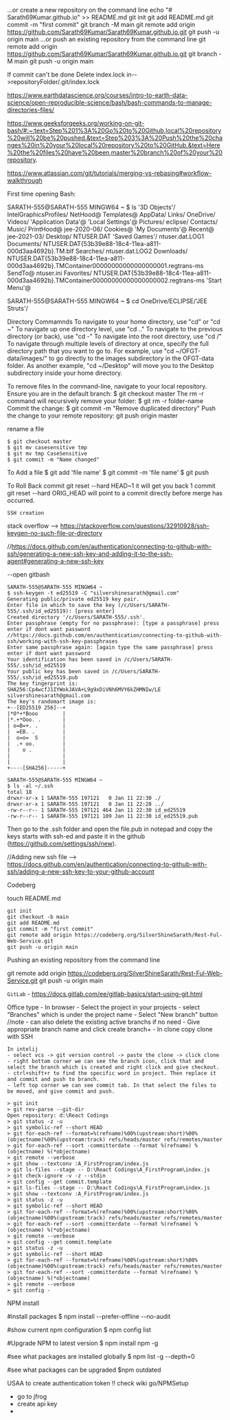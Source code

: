 …or create a new repository on the command line
echo "# Sarath69Kumar.github.io" >> README.md
git init
git add README.md
git commit -m "first commit"
git branch -M main
git remote add origin https://github.com/Sarath69Kumar/Sarath69Kumar.github.io.git
git push -u origin main
…or push an existing repository from the command line
git remote add origin https://github.com/Sarath69Kumar/Sarath69Kumar.github.io.git
git branch -M main
git push -u origin main




If commit can't be done
Delete index.lock in-->repositoryFolder/.git/index.lock

https://www.earthdatascience.org/courses/intro-to-earth-data-science/open-reproducible-science/bash/bash-commands-to-manage-directories-files/

https://www.geeksforgeeks.org/working-on-git-bash/#:~:text=Step%201%3A%20Go%20to%20Github,local%20repository%20will%20be%20pushed.&text=Step%203%3A%20Push%20the%20changes%20in%20your%20local%20repository%20to%20GitHub.&text=Here%20the%20files%20have%20been,master%20branch%20of%20your%20repository.

https://www.atlassian.com/git/tutorials/merging-vs-rebasing#workflow-walkthrough

First time opening Bash:

SARATH-555@SARATH-555 MINGW64 ~
$ ls
'3D Objects'/         IntelGraphicsProfiles/                                                                         NetHood@        Templates@
AppData/             Links/                                                                                         OneDrive/       Videos/
'Application Data'@  'Local Settings'@                                                                               Pictures/       eclipse/
Contacts/            Music/                                                                                         PrintHood@      jee-2020-06/
Cookies@            'My Documents'@                                                                                 Recent@         jee-2021-03/
Desktop/             NTUSER.DAT                                                                                    'Saved Games'/   ntuser.dat.LOG1
Documents/           NTUSER.DAT{53b39e88-18c4-11ea-a811-000d3aa4692b}.TM.blf                                        Searches/       ntuser.dat.LOG2
Downloads/           NTUSER.DAT{53b39e88-18c4-11ea-a811-000d3aa4692b}.TMContainer00000000000000000001.regtrans-ms   SendTo@         ntuser.ini
Favorites/           NTUSER.DAT{53b39e88-18c4-11ea-a811-000d3aa4692b}.TMContainer00000000000000000002.regtrans-ms  'Start Menu'@

SARATH-555@SARATH-555 MINGW64 ~
$ cd OneDrive/ECLIPSE/'JEE Struts'/



Directory Commamnds
To navigate to your home directory, use "cd" or "cd ~"
To navigate up one directory level, use "cd .."
To navigate to the previous directory (or back), use "cd -"
To navigate into the root directory, use "cd /"
To navigate through multiple levels of directory at once, specify the full directory path that you want to go to.
For example, use "cd ~/OFGT-data/images/" to go directly to the images subdirectory in the OFGT-data folder.
As another example, "cd ~/Desktop" will move you to the Desktop subdirectory inside your home directory.


To remove files
In the command-line, navigate to your local repository.
Ensure you are in the default branch:
$ git checkout master
The rm -r command will recursively remove your folder:
$ git rm -r folder-name
Commit the change:
$ git commit -m "Remove duplicated directory"
Push the change to your remote repository:
git push origin master


rename a file

	$ git checkout master
	$ git mv casesensitive tmp
	$ git mv tmp CaseSensitive
	$ git commit -m "Name changed"

To Add a file
$ git add 'file name'
$ git commit -m 'file name'
$ git push

To Roll Back commit
git reset --hard HEAD~1 	it will get you back 1 commit
git reset --hard ORIG_HEAD	will point to a commit directly before merge has occurred.

~~~~~~~~~~~~
SSH creation
~~~~~~~~~~~~

stack overflow --> https://stackoverflow.com/questions/32910928/ssh-keygen-no-such-file-or-directory

//https://docs.github.com/en/authentication/connecting-to-github-with-ssh/generating-a-new-ssh-key-and-adding-it-to-the-ssh-agent#generating-a-new-ssh-key

--open gitbash
```
SARATH-555@SARATH-555 MINGW64 ~
$ ssh-keygen -t ed25519 -C "silvershinesarath@gmail.com"
Generating public/private ed25519 key pair.
Enter file in which to save the key (/c/Users/SARATH-555/.ssh/id_ed25519): [press enter]
Created directory '/c/Users/SARATH-555/.ssh'.
Enter passphrase (empty for no passphrase): [type a passphrase] press enter if dont want password			//https://docs.github.com/en/authentication/connecting-to-github-with-ssh/working-with-ssh-key-passphrases
Enter same passphrase again: [again type the same passphrase] press enter if dont want password
Your identification has been saved in /c/Users/SARATH-555/.ssh/id_ed25519
Your public key has been saved in /c/Users/SARATH-555/.ssh/id_ed25519.pub
The key fingerprint is:
SHA256:Cp4wcfJ1IYWokJAVA+L9g9xDiVNh6MVY6kZHMNIw/LE silvershinesarath@gmail.com
The key's randomart image is:
+--[ED25519 256]--+
|*O*+*Booo        |
|*.+*Ooo. .       |
| o=B=+. .        |
|  =EB. .         |
|  o=o=  S        |
|  .+ oo.         |
|    o .          |
|                 |
|                 |
+----[SHA256]-----+

SARATH-555@SARATH-555 MINGW64 ~
$ ls -al ~/.ssh
total 18
drwxr-xr-x 1 SARATH-555 197121   0 Jan 11 22:30 ./
drwxr-xr-x 1 SARATH-555 197121   0 Jan 11 22:28 ../
-rw-r--r-- 1 SARATH-555 197121 464 Jan 11 22:30 id_ed25519
-rw-r--r-- 1 SARATH-555 197121 109 Jan 11 22:30 id_ed25519.pub
```

Then go to the .ssh folder and open the file.pub in notepad
and copy the keys starts with ssh-ed
and paste it in the github (https://github.com/settings/ssh/new).

//Adding new ssh file --> https://docs.github.com/en/authentication/connecting-to-github-with-ssh/adding-a-new-ssh-key-to-your-github-account




Codeberg

touch README.md
~~~
git init
git checkout -b main
git add README.md
git commit -m "first commit"
git remote add origin https://codeberg.org/SilverShineSarath/Rest-Ful-Web-Service.git
git push -u origin main
~~~
Pushing an existing repository from the command line

git remote add origin https://codeberg.org/SilverShineSarath/Rest-Ful-Web-Service.git
git push -u origin main

```GitLab``` - https://docs.gitlab.com/ee/gitlab-basics/start-using-git.html


Office type -
	In browser
	- Select the project in your projects
	- select "Branches" which is under the project name
	- Select "New branch" button
	//note - can also delete the existing active branchs if no need
	- Give appropriate branch name and click create branch+
	- In clone copy clone with SSH
	
	In intelij
	- select vcs -> git version control -> paste the clone -> click clone
	- right bottom corner we can see the branch icon, click that and select the branch which is created and right click and give checkout.
	- ctrl+shift+r to find the specific word in project. Then replace it and commit and push to branch.
	- left top corner we can see commit tab. In that select the files to be moved, and give commit and push.
	
~~~
> git init
> git rev-parse --git-dir
Open repository: d:\React Codings
> git status -z -u
> git symbolic-ref --short HEAD
> git for-each-ref --format=%(refname)%00%(upstream:short)%00%(objectname)%00%(upstream:track) refs/heads/master refs/remotes/master
> git for-each-ref --sort -committerdate --format %(refname) %(objectname) %(*objectname)
> git remote --verbose
> git show --textconv :A_FirstProgram/index.js
> git ls-files --stage -- D:\React Codings\A_FirstProgram\index.js
> git check-ignore -v -z --stdin
> git config --get commit.template
> git ls-files --stage -- D:\React Codings\A_FirstProgram\index.js
> git show --textconv :A_FirstProgram/index.js
> git status -z -u
> git symbolic-ref --short HEAD
> git for-each-ref --format=%(refname)%00%(upstream:short)%00%(objectname)%00%(upstream:track) refs/heads/master refs/remotes/master
> git for-each-ref --sort -committerdate --format %(refname) %(objectname) %(*objectname)
> git remote --verbose
> git config --get commit.template
> git status -z -u
> git symbolic-ref --short HEAD
> git for-each-ref --format=%(refname)%00%(upstream:short)%00%(objectname)%00%(upstream:track) refs/heads/master refs/remotes/master
> git for-each-ref --sort -committerdate --format %(refname) %(objectname) %(*objectname)
> git remote --verbose
> git config -
~~~

NPM install

#install packages
$ npm install --prefer-offline --no-audit

#show current npm configuration
$ npm config list

#Upgrade NPM to latest version
$ npm install npm -g

#see what packages are installed globally
$ npm list -g --depth=0

#see what packages can be upgraded
$npm outdated


USAA to create authentication token
!! check  wiki go/NPMSetup

- go to jfrog
- create api key
- 